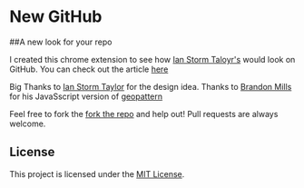 # New GitHub
##A new look for your repo

I created this chrome extension to see how [Ian Storm Taloyr's](https://github.com/ianstormtaylor) would look on GitHub.
You can check out the article [here](http://ianstormtaylor.com/refactoring-githubs-design/)

Big Thanks to [Ian Storm Taylor](https://github.com/ianstormtaylor) for the design idea.
Thanks to [Brandon Mills](https://github.com/btmills) for his JavaSscript version of [geopattern](https://github.com/btmills/geopattern)

Feel free to fork the [fork the repo](https://github.com/tarebyte/new-github/fork) and help out!
Pull requests are always welcome.

## License

This project is licensed under the [MIT License](http://opensource.org/licenses/MIT).
